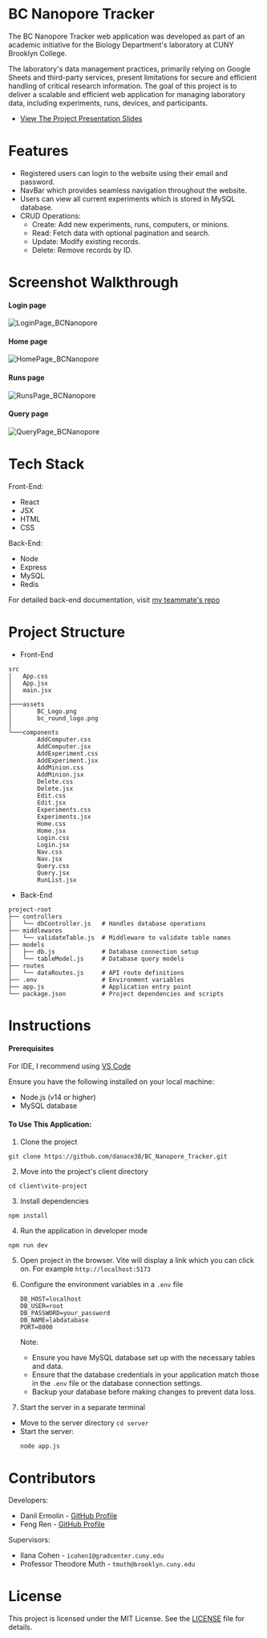 # BC Nanopore Tracker

The BC Nanopore Tracker web application was developed as part of an academic initiative for the Biology Department's laboratory at CUNY Brooklyn College. 

The laboratory's data management practices, primarily relying on Google Sheets and third-party services, present limitations for secure and efficient handling of critical research information. The goal of this project is to deliver a scalable and efficient web application for managing laboratory data, including experiments, runs, devices, and participants. 

- [View The Project Presentation Slides](https://docs.google.com/presentation/d/16UlMPMID9vs3ka5yUXBEyR-rSHgQ_Cj636L2Zau3YWo/edit#slide=id.g31db5ec2a3b_1_169)

# Features
* Registered users can login to the website using their email and password.
* NavBar which provides seamless navigation throughout the website.
* Users can view all current experiments which is stored in MySQL database.
* CRUD Operations:
  - Create: Add new experiments, runs, computers, or minions.
  - Read: Fetch data with optional pagination and search.
  - Update: Modify existing records.
  - Delete: Remove records by ID.

# Screenshot Walkthrough 

#### Login page
![LoginPage_BCNanopore](https://github.com/user-attachments/assets/4b2e0003-7c93-43b2-8526-07072462ed16)

#### Home page
![HomePage_BCNanopore](https://github.com/user-attachments/assets/88514b1d-5444-49e2-92b3-b13bd6c943a8)

#### Runs page
![RunsPage_BCNanopore](https://github.com/user-attachments/assets/b8bf47be-918c-42e7-8205-b51c54be6b2b)

#### Query page
![QueryPage_BCNanopore](https://github.com/user-attachments/assets/c694afe4-5325-463d-b0b3-bc4f9d47f275)

# Tech Stack

Front-End:
* React
* JSX
* HTML
* CSS

Back-End:
* Node
* Express
* MySQL
* Redis

For detailed back-end documentation, visit [my teammate's repo](https://github.com/FrankRenN/BC_Nanopore_Tracker/tree/main)


# Project Structure

* Front-End
```
src
│   App.css
│   App.jsx
│   main.jsx
│
├───assets
│       BC_Logo.png
│       bc_round_logo.png
│
└───components
        AddComputer.css
        AddComputer.jsx
        AddExperiment.css
        AddExperiment.jsx
        AddMinion.css
        AddMinion.jsx
        Delete.css
        Delete.jsx
        Edit.css
        Edit.jsx
        Experiments.css
        Experiments.jsx
        Home.css
        Home.jsx
        Login.css
        Login.jsx
        Nav.css
        Nav.jsx
        Query.css
        Query.jsx
        RunList.jsx
```

* Back-End

```
project-root
├── controllers
│   └── dbController.js   # Handles database operations
├── middlewares
│   └── validateTable.js  # Middleware to validate table names
├── models
│   ├── db.js             # Database connection setup
│   └── tableModel.js     # Database query models
├── routes
│   └── dataRoutes.js     # API route definitions
├── .env                  # Environment variables
├── app.js                # Application entry point
└── package.json          # Project dependencies and scripts
```

# Instructions 

#### Prerequisites

For IDE, I recommend using [VS Code](https://code.visualstudio.com/)

Ensure you have the following installed on your local machine:
* Node.js (v14 or higher)
* MySQL database


#### To Use This Application:
1. Clone the project
```
git clone https://github.com/danace38/BC_Nanopore_Tracker.git
```

2. Move into the project's client directory 
```
cd client\vite-project
```

3. Install dependencies 
```
npm install 
```

4. Run the application in developer mode 
```
npm run dev
```

5. Open project in the browser. Vite will display a link which you can click on. For example `http://localhost:5173`

6. Configure the environment variables in a `.env` file
    
    ```
    DB_HOST=localhost
    DB_USER=root
    DB_PASSWORD=your_password
    DB_NAME=labdatabase
    PORT=8000
    ```
    Note: 
    - Ensure you have MySQL database set up with the necessary tables and data. 
    - Ensure that the database credentials in your application match those in the `.env` file or the database connection settings.
    - Backup your database before making changes to prevent data loss.

7. Start the server in a separate terminal

  - Move to the server directory `cd server`
  - Start the server:
    ```
    node app.js
    ```
# Contributors

Developers:
 * Danil Ermolin - [GitHub Profile](https://github.com/danace38)
 * Feng Ren - [GitHub Profile](https://github.com/FrankRenN) 

Supervisors:
 * Ilana Cohen - `icohen1@gradcenter.cuny.edu`
 * Professor Theodore Muth - `tmuth@brooklyn.cuny.edu`

 # License
 This project is licensed under the MIT License. See the [LICENSE](LICENSE) file for details.